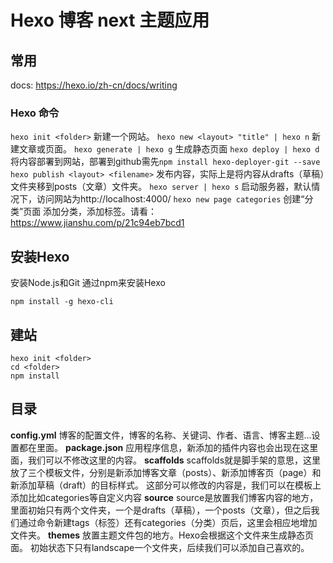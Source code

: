 # Hexo 博客 next 主题应用

## 常用
docs: https://hexo.io/zh-cn/docs/writing

### Hexo 命令
`hexo init <folder>` 新建一个网站。
`hexo new <layout> "title" | hexo n` 新建文章或页面。
`hexo generate | hexo g` 生成静态页面
`hexo deploy | hexo d` 将内容部署到网站，部署到github需先`npm install hexo-deployer-git --save`
`hexo publish <layout> <filename>` 发布内容，实际上是将内容从drafts（草稿）文件夹移到posts（文章）文件夹。
`hexo server | hexo s` 启动服务器，默认情况下，访问网站为http://localhost:4000/
`hexo new page categories` 创建“分类”页面
添加分类，添加标签。请看： https://www.jianshu.com/p/21c94eb7bcd1

## 安装Hexo
安装Node.js和Git
通过npm来安装Hexo 
```
npm install -g hexo-cli
```

## 建站
```
hexo init <folder>
cd <folder>
npm install
```

## 目录

**config.yml**
博客的配置文件，博客的名称、关键词、作者、语言、博客主题...设置都在里面。
**package.json**
应用程序信息，新添加的插件内容也会出现在这里面，我们可以不修改这里的内容。
**scaffolds**
scaffolds就是脚手架的意思，这里放了三个模板文件，分别是新添加博客文章（posts）、新添加博客页（page）和新添加草稿（draft）的目标样式。
这部分可以修改的内容是，我们可以在模板上添加比如categories等自定义内容
**source**
source是放置我们博客内容的地方，里面初始只有两个文件夹，一个是drafts（草稿），一个posts（文章），但之后我们通过命令新建tags（标签）还有categories（分类）页后，这里会相应地增加文件夹。
**themes**
放置主题文件包的地方。Hexo会根据这个文件来生成静态页面。
初始状态下只有landscape一个文件夹，后续我们可以添加自己喜欢的。



